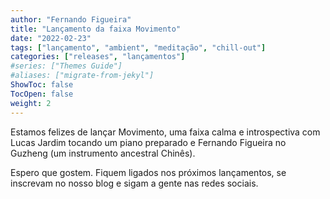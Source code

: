 ```yaml
---
author: "Fernando Figueira"
title: "Lançamento da faixa Movimento"
date: "2022-02-23"
tags: ["lançamento", "ambient", "meditação", "chill-out"]
categories: ["releases", "lançamentos"]
#series: ["Themes Guide"]
#aliases: ["migrate-from-jekyl"]
ShowToc: false
TocOpen: false
weight: 2
---
```


Estamos felizes de lançar Movimento, uma faixa calma e introspectiva com 
Lucas Jardim tocando um piano preparado e Fernando Figueira no Guzheng (um instrumento ancestral Chinês).

Espero que gostem. Fiquem ligados nos próximos lançamentos, se inscrevam no
nosso blog e sigam a gente nas redes sociais.
